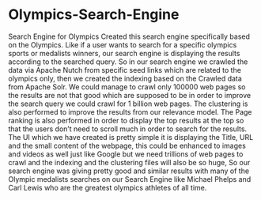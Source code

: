 # Olympics-Search-Engine
Search Engine for Olympics
Created this search engine specifically based on the Olympics. Like if a user wants to search for a specific olympics sports or medalists winners, our search engine is displaying the results according to the searched query. So in our search engine we crawled the data via Apache Nutch from specific seed links which are related to the olympics only, then we created the indexing based on the Crawled data from Apache Solr. We could manage to crawl only 100000 web pages so the results are not that good which are supposed to be in order to improve the search query we could crawl for 1 billion web pages. The clustering is also performed to improve the results from our relevance model. The Page ranking is also performed in order to display the top results at the top so that the users don’t need to scroll much in order to search for the results. The UI which we have created is pretty simple it is displaying the Title, URL and the small content of the webpage, this could be enhanced to images and videos as well just like Google but we need trillions of web pages to crawl and the indexing and the clustering files will also be so huge, So our search engine was giving pretty good and similar results with many of the Olympic medalists searches on our Search Engine like Michael Phelps and Carl Lewis who are the greatest olympics athletes of all time.
